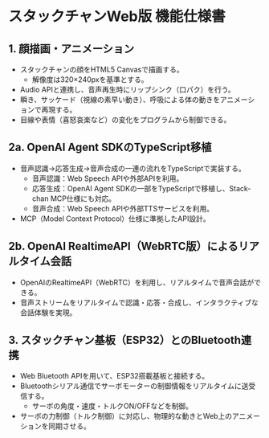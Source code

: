 # スタックチャンWeb版 機能仕様書

## 1. 顔描画・アニメーション

- スタックチャンの顔をHTML5 Canvasで描画する。
  - 解像度は320×240pxを基準とする。
- Audio APIと連携し、音声再生時にリップシンク（口パク）を行う。
- 瞬き、サッケード（視線の素早い動き）、呼吸による体の動きをアニメーションで再現する。
- 目線や表情（喜怒哀楽など）の変化をプログラムから制御できる。

## 2a. OpenAI Agent SDKのTypeScript移植

- 音声認識→応答生成→音声合成の一連の流れをTypeScriptで実装する。
  - 音声認識：Web Speech APIや外部APIを利用。
  - 応答生成：OpenAI Agent SDKの一部をTypeScriptで移植し、Stack-chan MCP仕様にも対応。
  - 音声合成：Web Speech APIや外部TTSサービスを利用。
- MCP（Model Context Protocol）仕様に準拠したAPI設計。

## 2b. OpenAI RealtimeAPI（WebRTC版）によるリアルタイム会話

- OpenAIのRealtimeAPI（WebRTC）を利用し、リアルタイムで音声会話ができる。
- 音声ストリームをリアルタイムで認識・応答・合成し、インタラクティブな会話体験を実現。

## 3. スタックチャン基板（ESP32）とのBluetooth連携

- Web Bluetooth APIを用いて、ESP32搭載基板と接続する。
- Bluetoothシリアル通信でサーボモーターの制御情報をリアルタイムに送受信する。
  - サーボの角度・速度・トルクON/OFFなどを制御。
- サーボの力制御（トルク制御）に対応し、物理的な動きとWeb上のアニメーションを同期させる。
